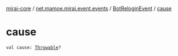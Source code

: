 [mirai-core](../../index.md) / [net.mamoe.mirai.event.events](../index.md) / [BotReloginEvent](index.md) / [cause](./cause.md)

# cause

`val cause: `[`Throwable`](https://kotlinlang.org/api/latest/jvm/stdlib/kotlin/-throwable/index.html)`?`